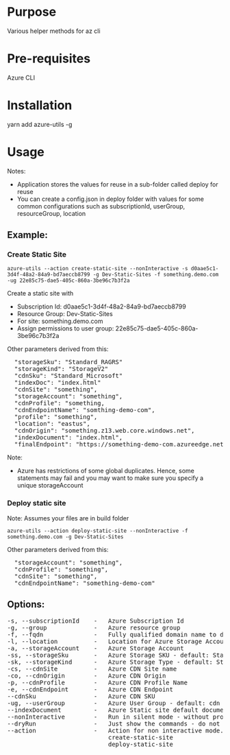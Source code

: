 # Purpose

Various helper methods for az cli

# Pre-requisites

Azure CLI

# Installation

yarn add azure-utils -g

# Usage

Notes:
- Application stores the values for reuse in a sub-folder called deploy for reuse
- You can create a config.json in deploy folder with values for some common configurations such as subscriptionId, userGroup, resourceGroup, location

## Example:

### Create Static Site

```azure-utils --action create-static-site --nonInteractive -s d0aae5c1-3d4f-48a2-84a9-bd7aeccb8799 -g Dev-Static-Sites -f something.demo.com -ug 22e85c75-dae5-405c-860a-3be96c7b3f2a ```

Create a static site with
- Subscription Id: d0aae5c1-3d4f-48a2-84a9-bd7aeccb8799
- Resource Group: Dev-Static-Sites
- For site: something.demo.com
- Assign permissions to user group: 22e85c75-dae5-405c-860a-3be96c7b3f2a

Other parameters derived from this:
<pre>
  "storageSku": "Standard_RAGRS"
  "storageKind": "StorageV2"
  "cdnSku": "Standard_Microsoft"
  "indexDoc": "index.html"
  "cdnSite": "something",
  "storageAccount": "something",
  "cdnProfile": "something,
  "cdnEndpointName": "somthing-demo-com",
  "profile": "something",
  "location": "eastus",
  "cdnOrigin": "something.z13.web.core.windows.net",
  "indexDocument": "index.html",
  "finalEndpoint": "https://something-demo-com.azureedge.net"
</pre>

Note:

- Azure has restrictions of some global duplicates. Hence, some statements may fail and you may want to make sure you specify a unique storageAccount

### Deploy static site

Note: Assumes your files are in build folder

```
azure-utils --action deploy-static-site --nonInteractive -f something.demo.com -g Dev-Static-Sites
```

Other parameters derived from this:
<pre>
  "storageAccount": "something",
  "cdnProfile": "something",
  "cdnSite": "something",
  "cdnEndpointName": "something-demo-com"
</pre>

## Options:

<pre>
-s, --subscriptionId    -   Azure Subscription Id
-g, --group             -   Azure resource group
-f, --fqdn              -   Fully qualified domain name to derive other parameters
-l, --location          -   Location for Azure Storage Account - default: eastus
-a, --storageAccount    -   Azure Storage Account
-ss, --storageSku       -   Azure Storage SKU - default: Standard_RAGRS
-sk, --storageKind      -   Azure Storage Type - default: StorageV2
-cs, --cdnSite          -   Azure CDN Site name
-co, --cdnOrigin        -   Azure CDN Origin
-p, --cdnProfile        -   Azure CDN Profile Name
-e, --cdnEndpoint       -   Azure CDN Endpoint
--cdnSku                -   Azure CDN SKU
-ug, --userGroup        -   Azure User Group - default: cdn
--indexDocument         -   Azure Static site default document - default: index.html
--nonInteractive        -   Run in silent mode - without prompts
--dryRun                -   Just show the commands - do not execute
--action                -   Action for non interactive mode. Options:
                            create-static-site
                            deploy-static-site
</pre>
